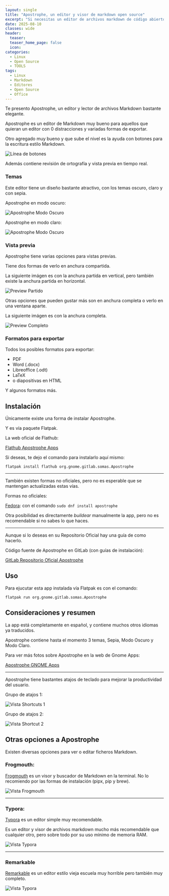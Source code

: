 ```yaml
---
layout: single
title: "Apostrophe, un editor y visor de markdown open source"
excerpt: "Si necesitas un editor de archivos markdown de código abierto, te presento Apostrophe"
date: 2025-08-10
classes: wide
header:
  teaser: 
  teaser_home_page: false
  icon: 
categories:
  - Linux
  - Open Source
  - TOOLS
tags:
  - Linux
  - Markdown
  - Editores
  - Open Source
  - Office
---  
```


Te presento Apostrophe, un editor y lector de archivos Markdown bastante elegante.

Apostrophe es un editor de Markdown muy bueno para aquellos que quieran un editor con 0 distracciones y variadas formas de exportar.

Otro agregado muy bueno y que sube el nivel es la ayuda con botones para la escritura estilo Markdown.

![Línea de botones](/assets/images/2025-08-10-apostrophe/2025-08-05(apostrophe-botones).png)

Además contiene revisión de ortografía y vista previa en tiempo real.

### Temas 

Este editor tiene un diseño bastante atractivo, con los temas oscuro, claro y con sepia.

Apostrophe en modo oscuro:

![Apostrophe Modo Oscuro](/assets/images/2025-08-10-apostrophe/2025-08-05(apostrophe-dark).png)

Apostrophe en modo claro:

![Apostrophe Modo Oscuro](/assets/images/2025-08-10-apostrophe/2025-08-05(apostrophe-light).png)

### Vista previa

Apostrophe tiene varias opciones para vistas previas.

Tiene dos formas de verlo en anchura compartida.

La siguiente imágen es con la anchura partida en vertical, pero también existe la anchura partida en horizontal.

![Preview Partido](/assets/images/2025-08-10-apostrophe/2025-08-06(apostrophe-preview-1).png)

Otras opciones que pueden gustar más son en anchura completa o verlo en una ventana aparte.

La siguiente imágen es con la anchura completa.

![Preview Completo](/assets/images/2025-08-10-apostrophe/2025-08-06(apostrophe-preview-2).png)

### Formatos para exportar

Todos los posibles formatos para exportar:
- PDF
- Word (.docx)
- Libreoffice (.odt)
- LaTeX
- o diapositivas en HTML

Y algunos formatos más.

## Instalación

Únicamente existe una forma de instalar Apostrophe. 

Y es vía paquete Flatpak.

La web oficial de Flathub:

[Flathub Apostrophe Apps](https://flathub.org/apps/org.gnome.gitlab.somas.Apostrophe)

Si deseas, te dejo el comando para instalarlo aquí mismo:

```
flatpak install flathub org.gnome.gitlab.somas.Apostrophe
```

------

También existen formas no oficiales, pero no es esperable que se mantengan actualizadas estas vías.

Formas no oficiales:

[Fedora](https://src.fedoraproject.org/rpms/apostrophe): con el comando `sudo dnf install apostrophe`

Otra posibilidad es directamente _buildear_ manualmente la app, pero no es recomendable si no sabes lo que haces.

------

Aunque si lo deseas en su Repositorio Oficial hay una guía de como hacerlo.

Código fuente de Apostrophe en GitLab (con guías de instalación): 

[GitLab Repositorio Oficial Apostrophe](https://gitlab.gnome.org/World/apostrophe)

## Uso

Para ejucutar esta app instalada vía Flatpak es con el comando:

```
flatpak run org.gnome.gitlab.somas.Apostrophe
```


## Consideraciones y resumen

La app está completamente en español, y contiene muchos otros idiomas ya traducidos.

Apostrophe contiene hasta el momento 3 temas, Sepia, Modo Oscuro y Modo Claro.

Para ver más fotos sobre Apostrophe en la web de Gnome Apps:

[Apostrophe GNOME Apps](https://apps.gnome.org/es/Apostrophe/)

------

Apostrophe tiene bastantes atajos de teclado para mejorar la productividad del usuario.

Grupo de atajos 1:

![Vista Shortcuts 1](/assets/images/2025-08-10-apostrophe/2025-08-06(apostrophe-shortcuts-1).png)

Grupo de atajos 2:

![Vista Shortcut 2](/assets/images/2025-08-10-apostrophe/2025-08-06(apostrophe-shortcuts-2).png)

## Otras opciones a Apostrophe

Existen diversas opciones para ver o editar ficheros Markdown.

### Frogmouth:

[Frogmouth](https://github.com/Textualize/frogmouth) es un visor y buscador de Markdown en la terminal. 
No lo recomiendo por las formas de instalación (pipx, pip y brew).

![Vista Frogmouth](/assets/images/2025-08-10-apostrophe/2025-08-06(apostrophe-frogmouth).png)

<hr>

### Typora:

[Typora](https://typora.io/) es un editor simple muy recomendable.

Es un editor y visor de archivos markdown mucho más recomendable que cualquier otro, pero sobre todo por su uso mínimo de memoria RAM.

![Vista Typora](/assets/images/2025-08-10-apostrophe/2025-08-06(apostrophe-typora).png)

<hr>

### Remarkable

[Remarkable](https://remarkableapp.github.io/) es un editor estilo vieja escuela muy horrible pero también muy completo.

![Vista Typora](/assets/images/2025-08-10-apostrophe/2025-08-05(apostrophe-remarkable).png)




